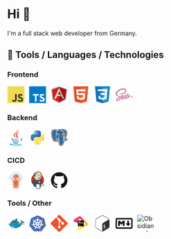 # Hi :wave:

I'm a full stack web developer from Germany.

## :wrench: Tools / Languages / Technologies

### Frontend
<div style="display: flex; flex-wrap: wrap; gap: 10px;">
  <img src="https://raw.githubusercontent.com/devicons/devicon/master/icons/javascript/javascript-original.svg" title="JavaScript" alt="JavaScript" width="40" height="40" />
  <img src="https://raw.githubusercontent.com/devicons/devicon/master/icons/typescript/typescript-original.svg" title="TypeScript" alt="TypeScript" width="40" height="40" />
  <img src="https://raw.githubusercontent.com/devicons/devicon/master/icons/angularjs/angularjs-original.svg" title="Angular" alt="Angular" width="40" height="40" />
  <img src="https://raw.githubusercontent.com/devicons/devicon/master/icons/html5/html5-original.svg" title="HTML" alt="HTML" width="40" height="40" />
  <img src="https://raw.githubusercontent.com/devicons/devicon/master/icons/css3/css3-original.svg" title="CSS" alt="CSS" width="40" height="40" />
  <img src="https://raw.githubusercontent.com/devicons/devicon/master/icons/sass/sass-original.svg" title="SASS" alt="SASS" width="40" height="40" />
</div>

### Backend
<div style="display: flex; flex-wrap: wrap; gap: 10px;">
  <img src="https://raw.githubusercontent.com/devicons/devicon/master/icons/java/java-original.svg" title="Java" alt="Java" width="40" height="40" />
  <img src="https://raw.githubusercontent.com/devicons/devicon/master/icons/python/python-original.svg" title="Python" alt="Python" width="40" height="40">
  <img src="https://raw.githubusercontent.com/devicons/devicon/master/icons/postgresql/postgresql-original.svg" title="PostgreSQL" alt="PostgreSQL" width="40" height="40" />
</div>

### CICD
<div style="display: flex; flex-wrap: wrap; gap: 10px;">
  <img src="https://raw.githubusercontent.com/devicons/devicon/master/icons/argocd/argocd-original.svg" title="ArgoCD" alt="ArgoCD" width="40" height="40" />
  <img src="https://raw.githubusercontent.com/devicons/devicon/master/icons/jenkins/jenkins-original.svg" title="Jenkins" alt="Jenkins" width="40" height="40">
  <img src="https://raw.githubusercontent.com/devicons/devicon/master/icons/github/github-original.svg" title="GitHub Actions" alt="GitHub Actions" width="40" height="40">
</div>

### Tools / Other
<div style="display: flex; flex-wrap: wrap; gap: 10px;">
  <img src="https://raw.githubusercontent.com/devicons/devicon/master/icons/docker/docker-original.svg" title="Docker" alt="Docker" width="40" height="40" />
  <img src="https://raw.githubusercontent.com/devicons/devicon/master/icons/kubernetes/kubernetes-plain.svg" title="Kubernetes" alt="Kubernets" width="40" height="40" />
  <img src="https://raw.githubusercontent.com/devicons/devicon/master/icons/git/git-original.svg" title="Git" alt="Git" width="40" height="40" />
  <img src="https://raw.githubusercontent.com/devicons/devicon/master/icons/jetbrains/jetbrains-original.svg" title="Jetbrains" alt="Jetbrains" width="40" height="40" />
  <img src="https://raw.githubusercontent.com/devicons/devicon/master/icons/bash/bash-original.svg" title="Bash" alt="Bash" width="40" height="40" />
  <img src="https://raw.githubusercontent.com/devicons/devicon/master/icons/markdown/markdown-original.svg" title="Markdown" alt="Markdown" width="40" height="40" />
  <img src="https://avatars.githubusercontent.com/u/65011256?s=200&v=4" title="Obsidian.md" alt="Obsidian.md" width="40" height="40">
</div>

